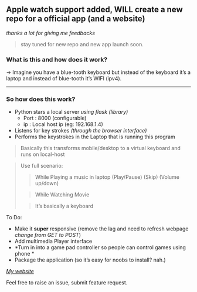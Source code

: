 ## Apple watch support added, WILL create a new repo for a official app (and a website) 
*thanks a lot for giving me feedbacks*

> stay tuned for new repo and new app launch soon.

### What is this and how does it work?

-> Imagine you have a blue-tooth keyboard but instead of the keyboard it’s a laptop and instead of blue-tooth it’s WIFI (ipv4).

---

### So how does this work?

- Python stars a local server *using flask (library)* 
  - Port : 8000 (configurable)
  - ip : Local host ip (eg: 192.168.1.4)
- Listens for key strokes  *(through the browser interface)*
- Performs the keystrokes in the Laptop that is running this program 



>  Basically this transforms mobile/desktop to a virtual keyboard and runs on local-host

> Use full scenario:
>
> > While Playing a music in laptop (Play/Pause) (Skip) (Volume up/down) 
>
> > While Watching Movie 
>
> > It’s basically a keyboard 



To Do:

- Make it **super** responsive (remove the lag and need to refresh webpage *change from GET to POST*)
- Add multimedia Player interface
- *Turn in into a game pad controller so people can control games using phone *
- Package the application (so it’s easy for noobs to install? nah.)

*[My website](https://aayush.wtf)*

Feel free to raise an issue, submit feature request.

